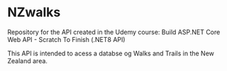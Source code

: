 # NZwalks
Repository for the API created in the Udemy course: Build ASP.NET Core Web API - Scratch To Finish (.NET8 API)

This API is intended to acess a databse og Walks and Trails in the New Zealand area.
